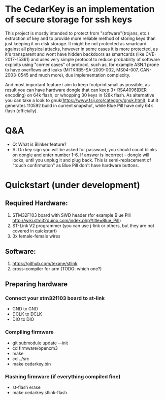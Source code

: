# The CedarKey is an implementation of secure storage for ssh keys

This project is mostly intended to protect from "software"(trojans, etc.) extraction of key and to provide more reliable method of storing keys than just keeping it on disk storage. It might be not protected as smartcard against all physical attacks, however in some cases it is more protected, as it's transparent and wont have hidden backdoors as smartcards (like CVE-2017-15361) and uses very simple protocol to reduce probability of software exploits using "corner cases" of protocol, such as, for example ASN.1 prone to have overflows and leaks (MITKRB5-SA-2009-002, MS04-007, CAN-2003-0545 and much more), due implementation complexity.

And most important feature i aim to keep footprint small as possible, as result you can have hardware dongle that can keep 3+ RSA4096(DER encoding) on 64k flash, or whopping 30 keys in 128k flash. As alternative you can take a look to gnuk(https://www.fsij.org/category/gnuk.html), but it generates 110592 build in current snapshot, while Blue Pill
have only 64k flash (officially).

# Q&A
* Q: What is Blinker feature?
* A: On key sign you will be asked for password, you should count blinks on dongle and enter number 1-6. If answer is incorrect - dongle will locks,
until you unplug it and plug back. This is semi-replacement of "touch confirmation" as Blue Pill don't have hardware buttons.

# Quickstart (under development)
## Required Hardware:
1. STM32F103 board with SWD header (for example Blue Pill http://wiki.stm32duino.com/index.php?title=Blue_Pill)
2. ST-Link V2 programmer (you can use j-link or others, but they are not covered in quickstart)
3. 3x female-female wires
## Software:
1. https://github.com/texane/stlink
2. cross-compiler for arm (TODO: which one?)

## Preparing hardware
### Connect your stm32f103 board to st-link
* GND to GND
* DCLK to DCLK
* DIO to DIO

### Compiling firmware
* git submodule update --init
* cd firmware/opencm3
* make
* cd ../src
* make cedarkey.bin

### Flashing firmware (if everything compiled fine)
* st-flash erase
* make cedarkey.stlink-flash
